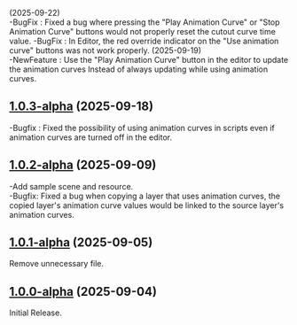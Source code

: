 (2025-09-22) <br>
-BugFix : Fixed a bug where pressing the "Play Animation Curve" or "Stop Animation Curve" buttons would not properly reset the cutout curve time value.
-BugFix : In Editor, the red override indicator on the "Use animation curve" buttons was not work properly.
(2025-09-19) <br>
-NewFeature : Use the "Play Animation Curve" button in the editor to update the animation curves Instead of always updating while using animation curves.

## [1.0.3-alpha](https://github.com/bailknight1/spriteEffect/tree/1.0.3-alpha) (2025-09-18)
-Bugfix : Fixed the possibility of using animation curves in scripts even if animation curves are turned off in the editor.
## [1.0.2-alpha](https://github.com/bailknight1/spriteEffect/tree/1.0.2-alpha) (2025-09-09)
-Add sample scene and resource.<br>
-Bugfix: Fixed a bug when copying a layer that uses animation curves, the copied layer's animation curve values ​​would be linked to the source layer's animation curves.
## [1.0.1-alpha](https://github.com/bailknight1/spriteEffect/tree/1.0.1-alpha) (2025-09-05)
Remove unnecessary file.
## [1.0.0-alpha](https://github.com/bailknight1/spriteEffect/tree/1.0.0-alpha) (2025-09-04)
Initial Release.
